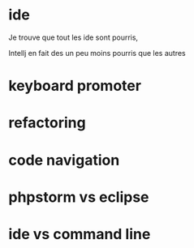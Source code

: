 ide
===

Je trouve que tout les ide sont pourris, 

Intellj en fait des un peu moins pourris que les autres


# keyboard promoter

# refactoring

# code navigation

# phpstorm vs eclipse

# ide vs command line

